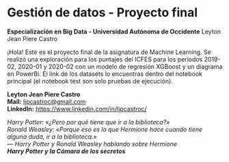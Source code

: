 # Gestión de datos - Proyecto final
**Especialización en Big Data - Universidad Autónoma de Occidente**
Leyton Jean Piere Castro

¡Hola! Este es el proyecto final de la asignatura de Machine Learning. Se realizó una exploración para los puntajes del ICFES para los periodos 2019-02, 2020-01 y 2020-02 con un modelo de regresión XGBoost y un diagrama en PowerBi. El link de los datasets lo encuentras dentro del notebook principal (el notebook test son solo pruebas de ejecución).  

**Leyton Jean Piere Castro**  
**Mail:** ljpcastroc@gmail.com  
**LinkedIn:** https://www.linkedin.com/in/ljpcastroc/


*Harry Potter: «¿Pero por qué tiene que ir a la biblioteca?»*  
*Ronald Weasley: «Porque eso es lo que Hermione hace cuando tiene alguna duda, ir a la biblioteca.»*  
*— Harry Potter y Ronald Weasley hablando sobre Hermione*  
***Harry Potter y la Cámara de los secretos***
